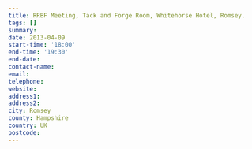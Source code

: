 ```yaml
---
title: RRBF Meeting, Tack and Forge Room, Whitehorse Hotel, Romsey.
tags: []
summary: 
date: 2013-04-09
start-time: '18:00'
end-time: '19:30'
end-date: 
contact-name: 
email: 
telephone: 
website: 
address1: 
address2: 
city: Romsey
county: Hampshire
country: UK
postcode: 
---
```


